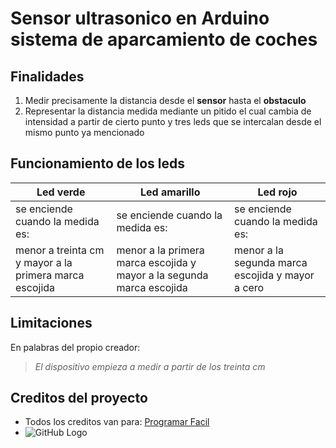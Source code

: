 # Sensor ultrasonico en Arduino sistema de aparcamiento de coches

## Finalidades
1. Medir precisamente la distancia desde el **sensor** hasta el **obstaculo**
2. Representar la distancia medida mediante un pitido el cual cambia de intensidad a partir de cierto punto y tres leds que se intercalan desde el mismo punto ya mencionado

## Funcionamiento de los leds

Led verde | Led amarillo | Led rojo
------------ | ------------- | -------------
se enciende cuando la medida es: | se enciende cuando la medida es: | se enciende cuando la medida es:
menor a treinta cm y mayor a la primera marca escojida | menor a la primera marca escojida y mayor a la segunda marca escojida | menor a la segunda marca escojida y mayor a cero

## Limitaciones
En palabras del propio creador:
> _El dispositivo empieza a medir a partir de los treinta cm_

## Creditos del proyecto
* Todos los creditos van para: [Programar Facil](https://www.youtube.com/channel/UCSGPM_kJJ6jiTG4_y_mJXLA)
* ![GitHub Logo](https://yt3.ggpht.com/ytc/AKedOLTDblkEIw8ebw3EwGXP7L5_5Ui15g7RaxG1-ZQEAQ=s88-c-k-c0x00ffffff-no-rj)
